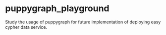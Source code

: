 # puppygraph_playground
Study the usage of puppygraph for future implementation of deploying easy cypher data service. 
